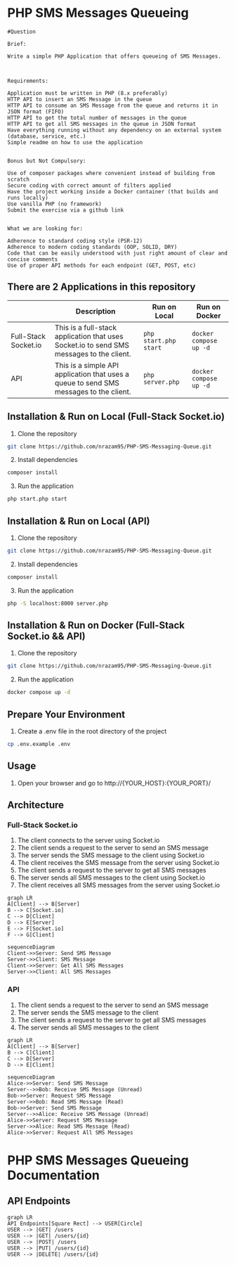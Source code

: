 
# PHP SMS Messages Queueing 

```
#Question

Brief:

Write a simple PHP Application that offers queueing of SMS Messages.

 

Requirements:

Application must be written in PHP (8.x preferably)
HTTP API to insert an SMS Message in the queue
HTTP API to consume an SMS Message from the queue and returns it in JSON format (FIFO)
HTTP API to get the total number of messages in the queue 
HTTP API to get all SMS messages in the queue in JSON format
Have everything running without any dependency on an external system (database, service, etc.)
Simple readme on how to use the application
 

Bonus but Not Compulsory:

Use of composer packages where convenient instead of building from scratch
Secure coding with correct amount of filters applied
Have the project working inside a Docker container (that builds and runs locally)
Use vanilla PHP (no framework)
Submit the exercise via a github link
 

What we are looking for:

Adherence to standard coding style (PSR-12)
Adherence to modern coding standards (OOP, SOLID, DRY)
Code that can be easily understood with just right amount of clear and concise comments
Use of proper API methods for each endpoint (GET, POST, etc)

```

## There are 2 Applications in this repository

|         | Description | Run on Local | Run on Docker |
|---------|-------------|--------------|---------------|
| Full-Stack Socket.io | This is a full-stack application that uses Socket.io to send SMS messages to the client. |```php start.php start```|```docker compose up -d```|
| API | This is a simple API application that uses a queue to send SMS messages to the client. |```php server.php```|```docker compose up -d```|


## Installation & Run on Local (Full-Stack Socket.io)

1. Clone the repository

```bash
git clone https://github.com/nrazam95/PHP-SMS-Messaging-Queue.git
```

2. Install dependencies

```bash
composer install
```

3. Run the application

```bash
php start.php start
```


## Installation & Run on Local (API)

1. Clone the repository

```bash
git clone https://github.com/nrazam95/PHP-SMS-Messaging-Queue.git
```

2. Install dependencies

```bash
composer install
```

3. Run the application

```bash
php -S localhost:8000 server.php
```

## Installation & Run on Docker (Full-Stack Socket.io && API)

1. Clone the repository

```bash
git clone https://github.com/nrazam95/PHP-SMS-Messaging-Queue.git
```

2. Run the application

```bash
docker compose up -d
```

## Prepare Your Environment

1. Create a .env file in the root directory of the project

```bash
cp .env.example .env
```


## Usage

1. Open your browser and go to http://{YOUR_HOST}:{YOUR_PORT}/



## Architecture

### Full-Stack Socket.io

1. The client connects to the server using Socket.io
2. The client sends a request to the server to send an SMS message
3. The server sends the SMS message to the client using Socket.io
4. The client receives the SMS message from the server using Socket.io
5. The client sends a request to the server to get all SMS messages
6. The server sends all SMS messages to the client using Socket.io
7. The client receives all SMS messages from the server using Socket.io

```mermaid
graph LR
A[Client] --> B[Server]
B --> C[Socket.io]
C --> D[Client]
D --> E[Server]
E --> F[Socket.io]
F --> G[Client]
```

```mermaid
sequenceDiagram
Client->>Server: Send SMS Message
Server->>Client: SMS Message
Client->>Server: Get All SMS Messages
Server->>Client: All SMS Messages
```

### API

1. The client sends a request to the server to send an SMS message
2. The server sends the SMS message to the client
3. The client sends a request to the server to get all SMS messages
4. The server sends all SMS messages to the client

```mermaid
graph LR
A[Client] --> B[Server]
B --> C[Client]
C --> D[Server]
D --> E[Client]
```

```mermaid
sequenceDiagram
Alice->>Server: Send SMS Message
Server-->>Bob: Receive SMS Message (Unread)
Bob->>Server: Request SMS Message
Server->>Bob: Read SMS Message (Read)
Bob->>Server: Send SMS Message
Server-->>Alice: Receive SMS Message (Unread)
Alice->>Server: Request SMS Message
Server->>Alice: Read SMS Message (Read)
Alice->>Server: Request All SMS Messages
```

# PHP SMS Messages Queueing Documentation

## API Endpoints

```mermaid
graph LR
API Endpoints[Square Rect] --> USER[Circle]
USER --> |GET| /users
USER --> |GET| /users/{id}
USER --> |POST| /users
USER --> |PUT| /users/{id}
USER --> |DELETE| /users/{id}
```










